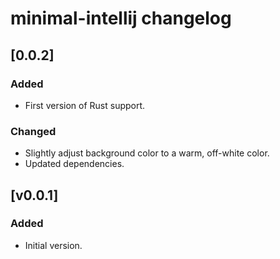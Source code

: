 <!-- Keep a Changelog guide -> https://keepachangelog.com -->

# minimal-intellij changelog

## [0.0.2]

### Added

- First version of Rust support.

### Changed

- Slightly adjust background color to a warm, off-white color.
- Updated dependencies.

## [v0.0.1]

### Added

- Initial version.
